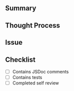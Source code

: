 ## Summary
<!--- A re-hash of the issue, describing what is included in the pull request --> 

## Thought Process
<!--- Explain why you implemented the code this way. Point out areas in the code you might want specific feedback on, etc. -->


## Issue
<!--- Link to related issue  -->

## Checklist
- [ ] Contains JSDoc comments
- [ ] Contains tests
- [ ] Completed self review
